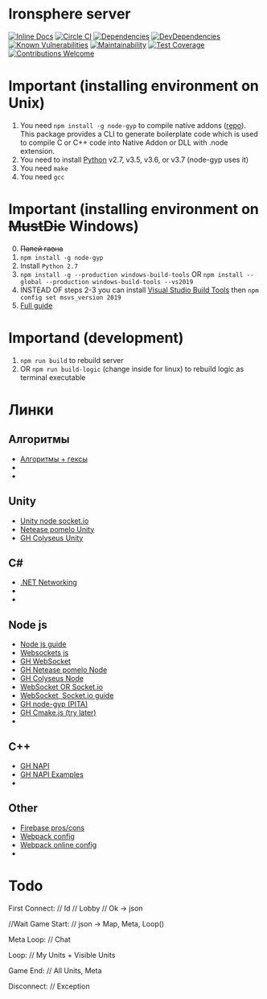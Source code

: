 # Ironsphere server #

[![Inline Docs](http://inch-ci.org/github/caxapexac/IronsphereServer.svg?branch=master)](http://inch-ci.org/github/caxapexac/IronsphereServer)
[![Circle CI](https://circleci.com/gh/caxapexac/IronsphereServer.svg?style=shield)](https://circleci.com/gh/caxapexac/IronsphereServer)
[![Dependencies](https://david-dm.org/caxapexac/IronsphereServer.svg)](https://david-dm.org/caxapexac/IronsphereServer)
[![DevDependencies](https://david-dm.org/caxapexac/IronsphereServer/dev-status.svg)](https://david-dm.org/caxapexac/IronsphereServer#info=devDependencies)
[![Known Vulnerabilities](https://snyk.io/test/github/caxapexac/IronsphereServer/badge.svg?targetFile=package.json)](https://snyk.io/test/github/caxapexac/IronsphereServer?targetFile=package.json)
[![Maintainability](https://api.codeclimate.com/v1/badges/af8d9995f5c480c73273/maintainability)](https://codeclimate.com/github/caxapexac/IronsphereServer/maintainability)
[![Test Coverage](https://api.codeclimate.com/v1/badges/af8d9995f5c480c73273/test_coverage)](https://codeclimate.com/github/caxapexac/IronsphereServer/test_coverage)
[![Contributions Welcome](https://img.shields.io/badge/contributions-welcome-brightgreen.svg?style=flat)](https://github.com/caxapexac/IronsphereServer/issues)

# Important (installing environment on Unix) #

1. You need `npm install -g node-gyp` to compile native addons ([repo](https://github.com/nodejs/node-gyp)). This package provides a CLI to generate boilerplate code which is used to compile C or C++ code into Native Addon or DLL with .node extension.
2. You need to install [Python](https://www.python.org/) v2.7, v3.5, v3.6, or v3.7 (node-gyp uses it)
3. You need `make`
4. You need `gcc`

# Important (installing environment on ~~MustDie~~ Windows) #
0. ~~Папей гавна~~
1. `npm install -g node-gyp`
2. Install `Python 2.7`
3. `npm install -g --production windows-build-tools` OR `npm install --global --production windows-build-tools --vs2019`
4. INSTEAD OF steps 2-3 you can install [Visual Studio Build Tools](https://visualstudio.microsoft.com/thank-you-downloading-visual-studio/?sku=BuildTools) then `npm config set msvs_version 2019`
5. [Full guide](https://spin.atomicobject.com/2019/03/27/node-gyp-windows/)

# Importand (development) #

1. `npm run build` to rebuild server
2. OR `npm run build-logic` (change inside for linux) to rebuild logic as terminal executable

# Линки #

## Алгоритмы
- [Алгоритмы + гексы](https://www.redblobgames.com/)
- []()
- []()

## Unity
- [Unity node socket.io](https://www.youtube.com/watch?v=J0udhTJwR88)
- [Netease pomelo Unity](https://github.com/NetEase/UnitySocketIO)
- [GH Colyseus Unity](https://github.com/colyseus/colyseus-unity3d)

## C#
- [.NET Networking](https://metanit.com/sharp/net/1.1.php)
- []()
- []()

## Node js
- [Node js guide](https://learn.javascript.ru/screencast/nodejs)
- [Websockets js](https://learn.javascript.ru/websocket)
- [GH WebSocket](https://github.com/websockets/ws)
- [GH Netease pomelo Node](https://github.com/NetEase/pomelo)
- [GH Colyseus Node](https://github.com/colyseus/colyseus)
- [WebSocket OR Socket.io](https://stackoverflow.com/questions/10112178/differences-between-socket-io-and-websockets)
- [WebSocket, Socket.io guide](https://davidwalsh.name/websocket)
- [GH node-gyp (PITA)](https://github.com/nodejs/node-gyp)
- [GH Cmake.js (try later)](https://github.com/cmake-js/cmake-js)
- []()


## C++
- [GH NAPI](https://github.com/nodejs/node-addon-api)
- [GH NAPI Examples](https://github.com/nodejs/node-addon-examples)
- []()


## Other
- [Firebase pros/cons](https://crisp.chat/blog/why-you-should-never-use-firebase-realtime-database/)
- [Webpack config](https://webpack.js.org/configuration/#options)
- [Webpack online config](https://createapp.dev/webpack)
- []()


# Todo #

First Connect:
// Id
// Lobby
// Ok -> json


//Wait
Game Start:
// json -> Map, Meta, Loop()

Meta Loop:
// Chat

Loop:
// My Units + Visible Units

Game End:
// All Units, Meta

Disconnect:
// Exception
